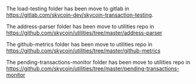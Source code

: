The load-testing folder has been move to gitlab in https://gitlab.com/skycoin-dev/skycoin-transaction-testing.



The address-parser folder has been move to utilities repo in https://github.com/skycoin/utilities/tree/master/address-parser

The github-metrics folder has been move to utilities repo in https://github.com/skycoin/utilities/tree/master/github-metrics

The pending-transactions-monitor folder has been move to utilities repo in https://github.com/skycoin/utilities/tree/master/pending-transactions-monitor
